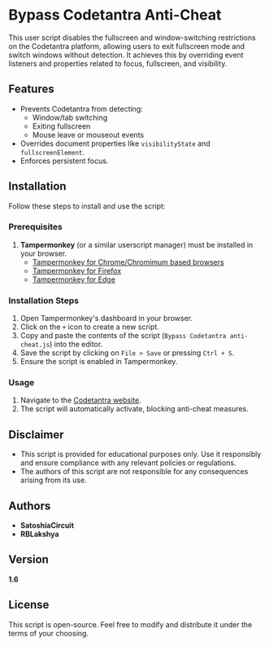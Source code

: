 # Bypass Codetantra Anti-Cheat

This user script disables the fullscreen and window-switching restrictions on the Codetantra platform, allowing users to exit fullscreen mode and switch windows without detection. It achieves this by overriding event listeners and properties related to focus, fullscreen, and visibility.

## Features

- Prevents Codetantra from detecting:
  - Window/tab switching
  - Exiting fullscreen
  - Mouse leave or mouseout events
- Overrides document properties like `visibilityState` and `fullscreenElement`.
- Enforces persistent focus.

## Installation

Follow these steps to install and use the script:

### Prerequisites

1. **Tampermonkey** (or a similar userscript manager) must be installed in your browser.
   - [Tampermonkey for Chrome/Chromimum based browsers](https://chrome.google.com/webstore/detail/tampermonkey/dhdgffkkebhmkfjojejmpbldmpobfkfo)
   - [Tampermonkey for Firefox](https://addons.mozilla.org/en-US/firefox/addon/tampermonkey/)
   - [Tampermonkey for Edge](https://microsoftedge.microsoft.com/addons/detail/tampermonkey/dhdgffkkebhmkfjojejmpbldmpobfkfo)

### Installation Steps

1. Open Tampermonkey's dashboard in your browser.
2. Click on the `+` icon to create a new script.
3. Copy and paste the contents of the script (`Bypass Codetantra anti-cheat.js`) into the editor.
4. Save the script by clicking on `File > Save` or pressing `Ctrl + S`.
5. Ensure the script is enabled in Tampermonkey.

### Usage

1. Navigate to the [Codetantra website](https://www.codetantra.com).
2. The script will automatically activate, blocking anti-cheat measures.

## Disclaimer

- This script is provided for educational purposes only. Use it responsibly and ensure compliance with any relevant policies or regulations.
- The authors of this script are not responsible for any consequences arising from its use.

## Authors

- **SatoshiaCircuit**
- **RBLakshya**

## Version

**1.6**

## License

This script is open-source. Feel free to modify and distribute it under the terms of your choosing.
